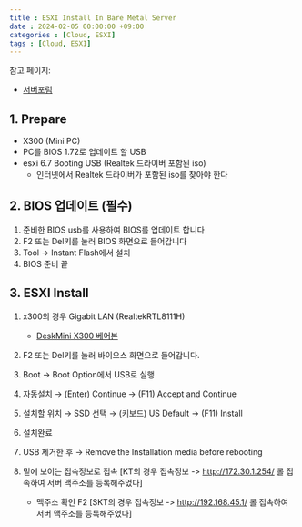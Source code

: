 ```yaml
---
title : ESXI Install In Bare Metal Server
date : 2024-02-05 00:00:00 +09:00
categories : [Cloud, ESXI]
tags : [Cloud, ESXI]
---
```


참고 페이지:
- [서버포럼](https://svrforum.com/svr/1038)

## 1. Prepare
- X300 (Mini PC)
- PC를 BIOS 1.72로 업데이트 할 USB
- esxi 6.7 Booting USB (Realtek 드라이버 포함된 iso)
   - 인터넷에서 Realtek 드라이버가 포함된 iso를 찾아야 한다


## 2. BIOS 업데이트 (필수)
1. 준비한 BIOS usb를 사용하여 BIOS를 업데이트 합니다
2. F2 또는 Del키를 눌러 BIOS 화면으로 들어갑니다
3. Tool → Instant Flash에서 설치
4. BIOS 준비 끝

## 3. ESXI Install
1. x300의 경우 Gigabit LAN (RealtekRTL8111H)
   - [DeskMini X300 베어본](https://www.asrock.com/nettop/AMD/DeskMini%20X300%20Series/index.kr.asp#Specification)
2. F2 또는 Del키를 눌러 바이오스 화면으로 들어갑니다.
3. Boot → Boot Option에서 USB로 실행
4. 자동설치  → (Enter) Continue → (F11) Accept and Continue
5. 설치할 위치 → SSD 선택 → (키보드) US Default → (F11) Install
5. 설치완료
6. USB 제거한 후 → Remove the Installation media before rebooting

7. 밑에 보이는 접속정보로 접속
   [KT의 경우 접속정보 -> http://172.30.1.254/ 롤 접속하여 서버 맥주소를 등록해주었다]
   - 맥주소 확인 F2
   [SKT의 경우 접속정보 -> http://192.168.45.1/ 롤 접속하여 서버 맥주소를 등록해주었다]
   

